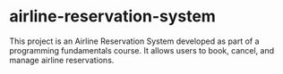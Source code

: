 # airline-reservation-system
This project is an Airline Reservation System developed as part of a programming fundamentals course. It allows users to book, cancel, and manage airline reservations.

